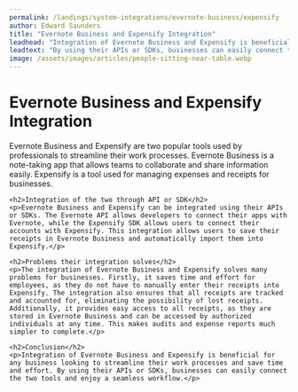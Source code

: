 ```yaml
---
permalink: /landings/system-integrations/evernote-business/expensify
author: Edward Saunders
title: "Evernote Business and Expensify Integration"
leadhead: "Integration of Evernote Business and Expensify is beneficial for any business looking to streamline their work processes and save time and effort"
leadtext: "By using their APIs or SDKs, businesses can easily connect the two tools and enjoy a seamless workflow."
image: /assets/images/articles/people-sitting-near-table.webp
---
```

<div class="arttext">	<h1>Evernote Business and Expensify Integration</h1>
	<p>Evernote Business and Expensify are two popular tools used by professionals to streamline their work processes. Evernote Business is a note-taking app that allows teams to collaborate and share information easily. Expensify is a tool used for managing expenses and receipts for businesses.</p>

	<h2>Integration of the two through API or SDK</h2>
	<p>Evernote Business and Expensify can be integrated using their APIs or SDKs. The Evernote API allows developers to connect their apps with Evernote, while the Expensify SDK allows users to connect their accounts with Expensify. This integration allows users to save their receipts in Evernote Business and automatically import them into Expensify.</p>

	<h2>Problems their integration solves</h2>
	<p>The integration of Evernote Business and Expensify solves many problems for businesses. Firstly, it saves time and effort for employees, as they do not have to manually enter their receipts into Expensify. The integration also ensures that all receipts are tracked and accounted for, eliminating the possibility of lost receipts. Additionally, it provides easy access to all receipts, as they are stored in Evernote Business and can be accessed by authorized individuals at any time. This makes audits and expense reports much simpler to complete.</p>

	<h2>Conclusion</h2>
	<p>Integration of Evernote Business and Expensify is beneficial for any business looking to streamline their work processes and save time and effort. By using their APIs or SDKs, businesses can easily connect the two tools and enjoy a seamless workflow.</p>
</div>